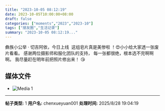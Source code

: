 ```yaml
---
title: "2023-10-05 08:12:19"
date: 2023-10-05T10:00:00+08:00
draft: false
categories: ["moments","2023","2023-10"]
tags: ["朋友圈","生活记录"]
summary: "2023-10-05 08:12:19..."
---
```


彝族小公举 · 切吉阿依，今日上线
​
​这组皂片真是美惨啦 ！😍 
​小小给大家透一张废片看看。
​感谢两位摄影师和服化团队的支持，
每一张都很绝，根本选不完啊啊啊。
我尽量赶在明年前把照片修出来！ 😘

## 媒体文件

- ![Media 1](/Moments/photos/2023-10-05/202310050812190.jpg)

---

**帖子类型:** 1
**用户名:** chenxueyuan001
**处理时间:** 2025/8/28 19:04:19